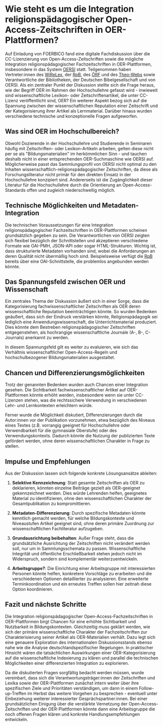 # Wie steht es um die Integration religionspädagogischer Open-Access-Zeitschriften in OER-Plattformen?

Auf Einladung von FOERBICO fand eine digitale Fachdiskussion über die CC-Lizenzierung von Open-Access-Zeitschriften sowie die mögliche Integration religionspädagogischer Fachzeitschriften in OER-Plattformen, insbesondere in das System [OERSI](https://oersi.org/resources/pages/de/) statt. Teilgenommen haben Vertreter:innen des [WiReLex](https://wirelex.de), der [RpB](https://rpb-journal.de/index.php/rpb), des [ÖRF](https://oerf-journal.eu/index.php/oerf) und des [Theo-Webs](https://www.theo-web.de) sowie Verantwortliche der Bibliotheken, der Deutschen Bibelgesellschaft und von OERSI. Als ein zentraler Punkt der Diskussion stellte sich die Frage heraus, wie der Begriff OER im Rahmen der Hochschullehre gefasst wird - inwieweit sind wissenschaftliche Lexikon- oder Zeitschriftenartikel, die unter CC-Lizenz veröffentlicht sind, OER? Ein weiterer Aspekt bezog sich auf die Spannung zwischen der wissenschaftlichen Reputation einer Zeitschrift und der Kategorisierung ihrer Artikel als Lernmaterial. Darüber hinaus wurden verschiedene technische und konzeptionelle Fragen aufgeworfen.

## Was sind OER im Hochschulbereich?
Obwohl Dozierende in der Hochschullehre und Studierende in Seminaren häufig mit Zeitschriften- oder Lexikon-Artikeln arbeiten, gelten diese nicht per se als "Bildungsmaterialien" im herkömmlichen Sinn - und tauchen deshalb nicht in einer entsprechenden OER-Suchmaschine wie OERSI auf. Möglicherweise passt das Sammlungsprofil von OERSI nicht optimal zu den Inhalten wissenschaftlich-religionspädagogischer Zeitschriften, da diese als Forschungsliteratur nicht primär für den direkten Einsatz in der Hochschullehre konzipiert sind. Andererseits ist die Zugänglichkeit dieser Literatur für die Hochschullehre durch die Orientierung an Open-Access-Standards offen und zugleich niederschwellig möglich.

## Technische Möglichkeiten und Metadaten-Integration

Die technischen Voraussetzungen für eine Integration religionspädagogischer Fachzeitschriften in OER-Plattformen scheinen grundsätzlich gegeben zu sein. Die Verantwortlichen von OERSI zeigten sich flexibel bezüglich der Schnittstellen und akzeptieren verschiedene Formate wie OAI-PMH, JSON-API oder sogar HTML-Strukturen. Wichtig ist, dass strukturierte Metadaten vorhanden sind, wobei die Anforderungen an deren Qualität nicht übermäßig hoch sind. Beispielsweise verfügt die [RpB](https://rpb-journal.de/index.php/rpb/index) bereits über eine OAI-Schnittstelle, die problemlos angebunden werden könnte.

## Das Spannungsfeld zwischen OER und Wissenschaft

Ein zentrales Thema der Diskussion äußert sich in einer Sorge, dass die Kategorisierung fachwissenschaftlicher Zeitschriften als OER deren wissenschaftliche Reputation beeinträchtigen könnte. So wurden Bedenken geäußert, dass sich der Eindruck verstärken könnte, Religionspädagogik sei lediglich eine Anwendungswissenschaft, die Unterrichtsmaterial produziert. Dies könnte dem Bestreben religionspädagogischer Zeitschriften entgegenstehen, als hochrangige wissenschaftliche Journale (A-, B-, C-Journals) anerkannt zu werden.

In diesem Spannungsfeld gilt es weiter zu evaluieren, wie sich das Verhältnis wissenschaftlicher Open-Access-Regeln und hochschulbezogener Bildungsmaterialien ausgestaltet.

## Chancen und Differenzierungsmöglichkeiten

Trotz der genannten Bedenken wurden auch Chancen einer Integration gesehen. Die Sichtbarkeit fachwissenschaftlicher Artikel auf OER-Plattformen könnte erhöht werden, insbesondere wenn sie unter CC-Lizenzen stehen, was die rechtssichere Verwendung in verschiedenen Lehr- und Lernkontexten erleichtern würde.

Ferner wurde die Möglichkeit diskutiert, Differenzierungen durch die Autor:innen vor der Publikation vorzunehmen, etwa bezüglich des Niveaus eines Textes (z.B. vorrangig geeignet für Hochschullehre oder Verwendbarkeit für die gymnasiale Oberstufe) oder des Verwendungskontexts. Dadurch könnte die Nutzung der publizierten Texte gefördert werden, ohne deren wissenschaftlichen Charakter in Frage zu stellen. 

## Impulse und Empfehlungen

Aus der Diskussion lassen sich folgende konkrete Lösungsansätze ableiten:

1. **Selektive Kennzeichnung**: Statt gesamte Zeitschriften als OER zu deklarieren, könnten einzelne Beiträge gezielt als OER-geeignet gekennzeichnet werden. Dies würde Lehrenden helfen, geeignetes Material zu identifizieren, ohne den wissenschaftlichen Charakter der Gesamtpublikation zu kompromittieren.

2. **Metadaten-Differenzierung**: Durch spezifische Metadaten könnte kenntlich gemacht werden, für welche Bildungskontexte und Niveaustufen Artikel geeignet sind, ohne deren primäre Zuordnung zur wissenschaftlichen Fachliteratur aufzugeben.

3. **Grundausrichtung beibehalten**: Außer Frage steht, dass die grundsätzliche Ausrichtung der Zeitschriften nicht verändert werden soll, nur um in Sammlungsschemata zu passen. Wissenschaftliche Integrität und öffentliche Erschließbarkeit stehen jedoch nicht im Widerspruch, sondern sind komplementär weiterzuentwickeln.

4. **Arbeitsgruppe?**: Die Einrichtung einer Arbeitsgruppe mit interessierten Personen könnte helfen, konkretere Vorschläge zu erarbeiten und die verschiedenen Optionen detaillierter zu analysieren. Eine erweiterte Terminkoordination und ein erneutes Treffen sollen hier zeitnah diese Option koordinieren.

## Fazit und nächste Schritte

Die Integration religionspädagogischer Open-Access-Fachzeitschriften in OER-Plattformen birgt Chancen für eine erhöhte Sichtbarkeit und Nutzbarkeit in Bildungskontexten. Gleichzeitig muss geklärt werden, wie sich der primäre wissenschaftliche Charakter der Fachzeitschriften zur Charakterisierung seiner Artikel als OER-Materialien verhält. Dazu legt sich eine genauere Exploration des internationalen Diskussionsstands ebenso nahe wie die Analyse deutschlandspezifischer Regelungen. In praktischer Hinsicht wären die tatsächlichen Auswirkungen einer OER-Kategorisierung auf die wissenschaftliche Indexierung zu klären und parallel die technischen Möglichkeiten einer differenzierten Integration zu explorieren. 

Da die diskutierten Fragen sorgfältig bedacht werden müssen, wurde vereinbart, dass sich die Verantwortungsträger:innen der Zeitschriften und Lexika sowie der OER-Plattformen zunächst intern weiter über ihre spezifischen Ziele und Prioritäten verständigen, um dann in einem Follow-up-Treffen im Herbst das weitere Vorgehen zu besprechen - eventuell unter Einbeziehung weiterer interessierter Gesprächspartner:innen. Bei einer grundsätzlichen Einigung über die verstärkte Vernetzung der Open-Access-Zeitschriften und der OER-Plattformen könnte dann eine Arbeitsgruppe die noch offenen Fragen klären und konkrete Handlungsempfehlungen entwickeln.

